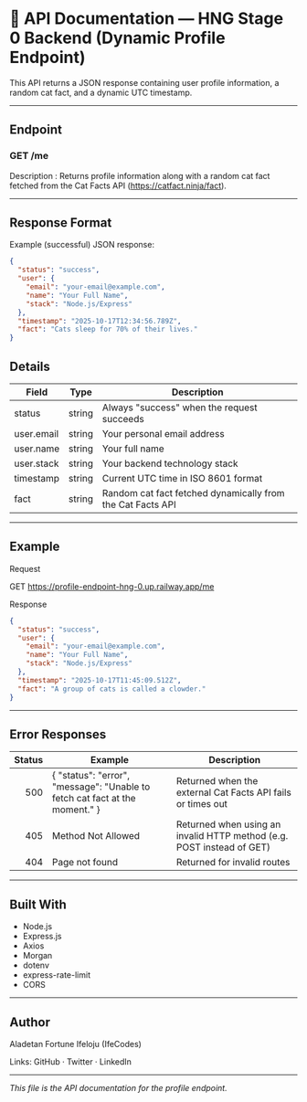 # 📘 API Documentation — HNG Stage 0 Backend (Dynamic Profile Endpoint)

This API returns a JSON response containing user profile information, a random cat fact, and a dynamic UTC timestamp.

---

## Endpoint

### GET /me

Description
: Returns profile information along with a random cat fact fetched from the Cat Facts API (https://catfact.ninja/fact).

---

## Response Format

Example (successful) JSON response:

```json
{
  "status": "success",
  "user": {
    "email": "your-email@example.com",
    "name": "Your Full Name",
    "stack": "Node.js/Express"
  },
  "timestamp": "2025-10-17T12:34:56.789Z",
  "fact": "Cats sleep for 70% of their lives."
}
```

## Details

| Field      | Type   | Description                                                |
| ---------- | ------ | ---------------------------------------------------------- |
| status     | string | Always "success" when the request succeeds                 |
| user.email | string | Your personal email address                                |
| user.name  | string | Your full name                                             |
| user.stack | string | Your backend technology stack                              |
| timestamp  | string | Current UTC time in ISO 8601 format                        |
| fact       | string | Random cat fact fetched dynamically from the Cat Facts API |

---

## Example

Request

GET https://profile-endpoint-hng-0.up.railway.app/me

Response

```json
{
  "status": "success",
  "user": {
    "email": "your-email@example.com",
    "name": "Your Full Name",
    "stack": "Node.js/Express"
  },
  "timestamp": "2025-10-17T11:45:09.512Z",
  "fact": "A group of cats is called a clowder."
}
```

---

## Error Responses

| Status | Example                                                                     | Description                                                           |
| -----: | --------------------------------------------------------------------------- | --------------------------------------------------------------------- |
|    500 | { "status": "error", "message": "Unable to fetch cat fact at the moment." } | Returned when the external Cat Facts API fails or times out           |
|    405 | Method Not Allowed                                                          | Returned when using an invalid HTTP method (e.g. POST instead of GET) |
|    404 | Page not found                                                              | Returned for invalid routes                                           |

---

## Built With

- Node.js
- Express.js
- Axios
- Morgan
- dotenv
- express-rate-limit
- CORS

---

## Author

Aladetan Fortune Ifeloju (IfeCodes)

Links: GitHub · Twitter · LinkedIn

---

_This file is the API documentation for the profile endpoint._
